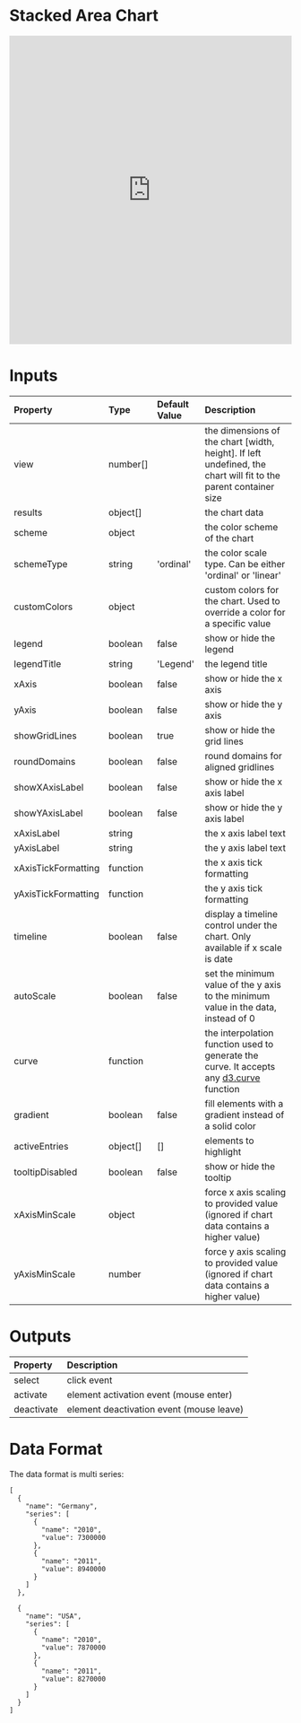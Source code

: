 # Stacked Area Chart

<iframe width="100%" height="550" frameborder="0" src="https://embed.plnkr.co/qQXu19QRUhPtIQoGd8ru?show=preview">
</iframe>

# Inputs

| Property            | Type     | Default Value | Description                                                                                                                      |
|:--------------------|:---------|:--------------|:---------------------------------------------------------------------------------------------------------------------------------|
| view                | number[] |               | the dimensions of the chart [width, height]. If left undefined, the chart will fit to the parent container size                  |
| results             | object[] |               | the chart data                                                                                                                   |
| scheme              | object   |               | the color scheme of the chart                                                                                                    |
| schemeType          | string   | 'ordinal'     | the color scale type. Can be either 'ordinal' or 'linear'                                                                        |
| customColors        | object   |               | custom colors for the chart. Used to override a color for a specific value                                                       |
| legend              | boolean  | false         | show or hide the legend                                                                                                          |
| legendTitle         | string   | 'Legend'      | the legend title                                                                                                                 |
| xAxis               | boolean  | false         | show or hide the x axis                                                                                                          |
| yAxis               | boolean  | false         | show or hide the y axis                                                                                                          |
| showGridLines       | boolean  | true          | show or hide the grid lines                                                                                                      |
| roundDomains        | boolean  | false         | round domains for aligned gridlines                                                                                              |
| showXAxisLabel      | boolean  | false         | show or hide the x axis label                                                                                                    |
| showYAxisLabel      | boolean  | false         | show or hide the y axis label                                                                                                    |
| xAxisLabel          | string   |               | the x axis label text                                                                                                            |
| yAxisLabel          | string   |               | the y axis label text                                                                                                            |
| xAxisTickFormatting | function |               | the x axis tick formatting                                                                                                       |
| yAxisTickFormatting | function |               | the y axis tick formatting                                                                                                       |
| timeline            | boolean  | false         | display a timeline control under the chart. Only available if x scale is date                                                    |
| autoScale           | boolean  | false         | set the minimum value of the y axis to the minimum value in the data, instead of 0                                               |
| curve               | function |               | the interpolation function used to generate the curve. It accepts any [d3.curve](https://github.com/d3/d3-shape#curves) function |
| gradient            | boolean  | false         | fill elements with a gradient instead of a solid color                                                                           |
| activeEntries       | object[] | []            | elements to highlight                                                                                                            |
| tooltipDisabled     | boolean  | false         | show or hide the tooltip                                                                                                         |
| xAxisMinScale       | object   |               | force x axis scaling to provided value (ignored if chart data contains a higher value)                                           |
| yAxisMinScale       | number   |               | force y axis scaling to provided value (ignored if chart data contains a higher value)                                           |

# Outputs

| Property   | Description                              |
|:-----------|:-----------------------------------------|
| select     | click event                              |
| activate   | element activation event (mouse enter)   |
| deactivate | element deactivation event (mouse leave) |

# Data Format

The data format is multi series:

```
[
  {
    "name": "Germany",
    "series": [
      {
        "name": "2010",
        "value": 7300000
      },
      {
        "name": "2011",
        "value": 8940000
      }
    ]
  },

  {
    "name": "USA",
    "series": [
      {
        "name": "2010",
        "value": 7870000
      },
      {
        "name": "2011",
        "value": 8270000
      }
    ]
  }
]
```
